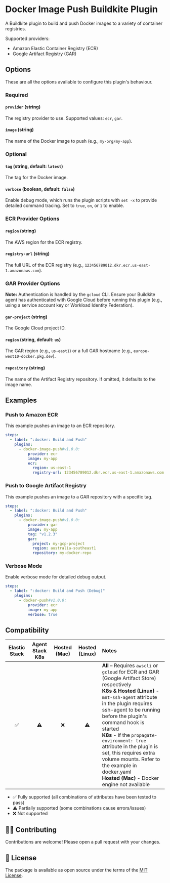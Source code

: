 # Docker Image Push Buildkite Plugin

A Buildkite plugin to build and push Docker images to a variety of container registries.

Supported providers:
- Amazon Elastic Container Registry (ECR)
- Google Artifact Registry (GAR)

## Options

These are all the options available to configure this plugin's behaviour.

### Required

#### `provider` (string)

The registry provider to use. Supported values: `ecr`, `gar`.

#### `image` (string)

The name of the Docker image to push (e.g., `my-org/my-app`).

### Optional

#### `tag` (string, default: `latest`)

The tag for the Docker image.

#### `verbose` (boolean, default: `false`)

Enable debug mode, which runs the plugin scripts with `set -x` to provide detailed command tracing. Set to `true`, `on`, or `1` to enable.

### ECR Provider Options

#### `region` (string)

The AWS region for the ECR registry.

#### `registry-url` (string)

The full URL of the ECR registry (e.g., `123456789012.dkr.ecr.us-east-1.amazonaws.com`).



### GAR Provider Options

**Note:** Authentication is handled by the `gcloud` CLI. Ensure your Buildkite agent has authenticated with Google Cloud before running this plugin (e.g., using a service account key or Workload Identity Federation).

#### `gar-project` (string)

The Google Cloud project ID.

#### `region` (string, default: `us`)

The GAR region (e.g., `us-east1`) or a full GAR hostname (e.g., `europe-west10-docker.pkg.dev`).

#### `repository` (string)

The name of the Artifact Registry repository. If omitted, it defaults to the image name.

## Examples

### Push to Amazon ECR

This example pushes an image to an ECR repository.

```yaml
steps:
  - label: ":docker: Build and Push"
    plugins:
      - docker-image-push#v1.0.0:
          provider: ecr
          image: my-app
          ecr:
            region: us-east-1
            registry-url: 123456789012.dkr.ecr.us-east-1.amazonaws.com
```

### Push to Google Artifact Registry

This example pushes an image to a GAR repository with a specific tag.

```yaml
steps:
  - label: ":docker: Build and Push"
    plugins:
      - docker-image-push#v1.0.0:
          provider: gar
          image: my-app
          tag: "v1.2.3"
          gar:
            project: my-gcp-project
            region: australia-southeast1
            repository: my-docker-repo
```

### Verbose Mode

Enable verbose mode for detailed debug output.

```yaml
steps:
  - label: ":docker: Build and Push (Debug)"
    plugins:
      - docker-push#v1.0.0:
          provider: ecr
          image: my-app
          verbose: true
```
## Compatibility

| Elastic Stack | Agent Stack K8s | Hosted (Mac) | Hosted (Linux) | Notes |
| :-----------: | :-------------: | :----: | :----: |:---- |
| ✅ |  ⚠️ | ❌ | ⚠️ | **All** – Requires `awscli` or `gcloud` for ECR and GAR (Google Artifact Store) respectively<br/>**K8s & Hosted (Linux)** - `mnt-ssh-agent` attribute in the plugin requires ssh-agent to be running before the plugin's command hook is started<br>**K8s** - if the `propagate-environment: true` attribute in the plugin is set, this requires extra volume mounts. Refer to  the example in docker.yaml<br>**Hosted (Mac)** - Docker engine not available |

- ✅ Fully supported (all combinations of attributes have been tested to pass)
- ⚠️ Partially supported (some combinations cause errors/issues)
- ❌ Not supported

## 👩‍💻 Contributing

Contributions are welcome! Please open a pull request with your changes.

## 📜 License

The package is available as open source under the terms of the [MIT License](https://opensource.org/licenses/MIT).

